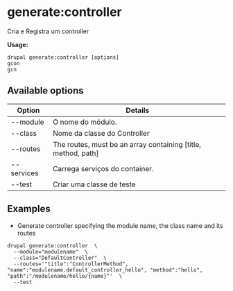 # generate:controller
Cria e Registra um controller

**Usage:**
```
drupal generate:controller [options]
gcon
gcn
```

## Available options
Option | Details
-------|-------------
--module | O nome do módulo.
--class | Nome da classe do Controller
--routes | The routes, must be an array containing [title, method, path]
--services | Carrega serviços do container.
--test | Criar uma classe de teste

## Examples
* Generate controller specifying the module name, the class name and its routes
```
drupal generate:controller  \
  --module="modulename"  \
  --class="DefaultController"  \
  --routes='"title":"ControllerMethod", "name":"modulename.default_controller_hello", "method":"hello", "path":"/modulename/hello/{name}"'  \
  --test
```
